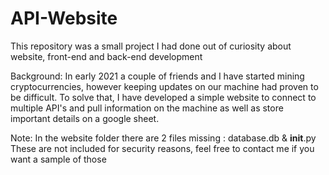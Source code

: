 # API-Website
This repository was a small project I had done out of curiosity about website, front-end and back-end development

Background:
In early 2021 a couple of friends and I have started mining cryptocurrencies, however keeping updates on our
machine had proven to be difficult. To solve that, I have developed a simple website to connect to multiple
API's and pull information on the machine as well as store important details on a google sheet.

Note:
In the website folder there are 2 files missing : database.db & __init__.py
These are not included for security reasons, feel free to contact me if you want a sample of those 